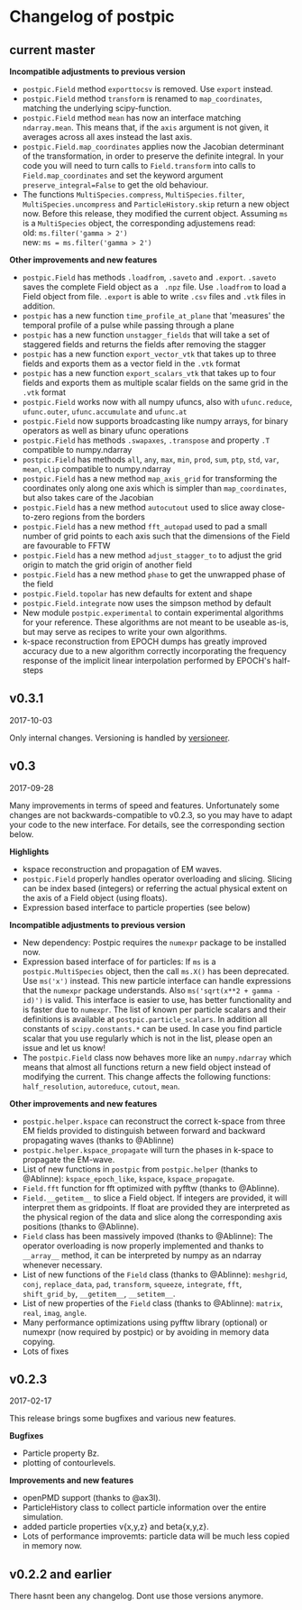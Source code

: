 # Changelog of postpic

## current master

**Incompatible adjustments to previous version**
* `postpic.Field` method `exporttocsv` is removed. Use `export` instead.
* `postpic.Field` method `transform` is renamed to `map_coordinates`, matching the underlying scipy-function.
* `postpic.Field` method `mean` has now an interface matching `ndarray.mean`. This means that, if the `axis` argument is not given, it averages across all axes instead the last axis.
* `postpic.Field.map_coordinates` applies now the Jacobian determinant of the transformation, in order to preserve the definite integral.
In your code you will need to turn calls to `Field.transform` into calls to `Field.map_coordinates` and set the keyword argument `preserve_integral=False` to get the old behaviour.
* The functions `MultiSpecies.compress`, `MultiSpecies.filter`, `MultiSpecies.uncompress` and `ParticleHistory.skip` return a new object now. Before this release, they modified the current object. Assuming  `ms` is a `MultiSpecies` object, the corresponding adjustemens read:<br>
old: `ms.filter('gamma > 2')`<br>
new: `ms = ms.filter('gamma > 2')`

**Other improvements and new features**
* `postpic.Field` has methods `.loadfrom`, `.saveto` and `.export`. `.saveto` saves the complete Field object as a ` .npz` file. Use `.loadfrom` to load a Field object from file. `.export` is able to write `.csv` files and `.vtk` files in addition.
* `postpic` has a new function `time_profile_at_plane` that 'measures' the temporal profile of a pulse while passing through a plane
* `postpic` has a new function `unstagger_fields` that will take a set of staggered fields and returns the fields after removing the stagger
* `postpic` has a new function `export_vector_vtk` that takes up to three fields and exports them as a vector field in the `.vtk` format
* `postpic` has a new function `export_scalars_vtk` that takes up to four fields and exports them as multiple scalar fields on the same grid in the `.vtk` format
* `postpic.Field` works now with all numpy ufuncs, also with `ufunc.reduce`, `ufunc.outer`, `ufunc.accumulate` and `ufunc.at`
* `postpic.Field` now supports broadcasting like numpy arrays, for binary operators as well as binary ufunc operations
* `postpic.Field` has methods `.swapaxes`, `.transpose` and property `.T` compatible to numpy.ndarray
* `postpic.Field` has methods `all`, `any`, `max`, `min`, `prod`, `sum`, `ptp`, `std`, `var`, `mean`, `clip` compatible to numpy.ndarray
* `postpic.Field` has a new method `map_axis_grid` for transforming the coordinates only along one axis which is simpler than `map_coordinates`, but also takes care of the Jacobian
* `postpic.Field` has a new method `autocutout` used to slice away close-to-zero regions from the borders
* `postpic.Field` has a new method `fft_autopad` used to pad a small number of grid points to each axis such that the dimensions of the Field are favourable to FFTW
* `postpic.Field` has a new method `adjust_stagger_to` to adjust the grid origin to match the grid origin of another field
* `postpic.Field` has a new method `phase` to get the unwrapped phase of the field
* `postpic.Field.topolar` has new defaults for extent and shape
* `postpic.Field.integrate` now uses the simpson method by default
* New module `postpic.experimental` to contain experimental algorithms for your reference. These algorithms are not meant to be useable as-is, but may serve as recipes to write your own algorithms.
* k-space reconstruction from EPOCH dumps has greatly improved accuracy due to a new algorithm correctly incorporating the frequency response of the implicit linear interpolation performed by EPOCH's half-steps

## v0.3.1
2017-10-03

Only internal changes. Versioning is handled by [versioneer](https://github.com/warner/python-versioneer).

## v0.3
2017-09-28

Many improvements in terms of speed and features. Unfortunately some changes are not backwards-compatible to v0.2.3, so you may have to adapt your code to the new interface. For details, see the corresponding section below.


**Highlights**
* kspace reconstruction and propagation of EM waves.
* `postpic.Field` properly handles operator overloading and slicing. Slicing can be index based (integers) or referring the actual physical extent on the axis of a Field object (using floats).
* Expression based interface to particle properties (see below)

**Incompatible adjustments to previous version**
* New dependency: Postpic requires the `numexpr` package to be installed now.
* Expression based interface of for particles: If `ms` is a `postpic.MultiSpecies` object, then the call `ms.X()` has been deprecated. Use `ms('x')` instead. This new particle interface can handle expressions that the `numexpr` package understands. Also `ms('sqrt(x**2 + gamma - id)')` is valid. This interface is easier to use, has better functionality and is faster due to `numexpr`.
The list of known per particle scalars and their definitions is available at `postpic.particle_scalars`. In addition all constants of `scipy.constants.*` can be used.
In case you find particle scalar that you use regularly which is not in the list, please open an issue and let us know!
* The `postpic.Field` class now behaves more like an `numpy.ndarray` which means that almost all functions return a new field object instead of modifying the current. This change affects the following functions: `half_resolution`, `autoreduce`, `cutout`, `mean`.


**Other improvements and new features**
* `postpic.helper.kspace` can reconstruct the correct k-space from three EM fields provided to distinguish between forward and backward propagating waves (thanks to @Ablinne)
* `postpic.helper.kspace_propagate` will turn the phases in k-space to propagate the EM-wave.
* List of new functions in `postpic` from `postpic.helper` (thanks to @Ablinne): `kspace_epoch_like`, `kspace`, `kspace_propagate`.
* `Field.fft` function for fft optimized with pyfftw (thanks to @Ablinne).
* `Field.__getitem__` to slice a Field object. If integers are provided, it will interpret them as gridpoints. If float are provided they are interpreted as the physical region of the data and slice along the corresponding axis positions (thanks to @Ablinne).
* `Field` class has been massively impoved (thanks to @Ablinne): The operator overloading is now properly implemented and thanks to `__array__` method, it can be interpreted by numpy as an ndarray whenever necessary.
* List of new functions of the `Field` class (thanks to @Ablinne): `meshgrid`, `conj`, `replace_data`, `pad`, `transform`, `squeeze`, `integrate`, `fft`, `shift_grid_by`, `__getitem__`, `__setitem__`.
* List of new properties of the `Field` class (thanks to @Ablinne): `matrix`, `real`, `imag`, `angle`.
* Many performance optimizations using pyfftw library (optional) or numexpr (now required by postpic) or by avoiding in memory data copying.
* Lots of fixes




## v0.2.3
2017-02-17

This release brings some bugfixes and various new features.

**Bugfixes**
* Particle property Bz.
* plotting of contourlevels.

**Improvements and new features**
* openPMD support (thanks to @ax3l).
* ParticleHistory class to collect particle information over the entire simulation.
* added particle properties v{x,y,z} and beta{x,y,z}.
* Lots of performance improvemts: particle data will be much less copied in memory now.


## v0.2.2 and earlier

There hasnt been any changelog. Dont use those versions anymore.
